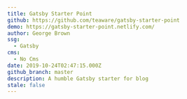 ```yaml
---
title: Gatsby Starter Point
github: https://github.com/teaware/gatsby-starter-point
demo: https://gatsby-starter-point.netlify.com/
author: George Brown
ssg:
  - Gatsby
cms:
  - No Cms
date: 2019-10-24T02:47:15.000Z
github_branch: master
description: A humble Gatsby starter for blog
stale: false
---
```

